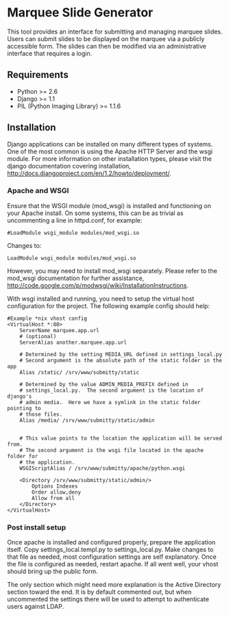 # Marquee Slide Generator #

This tool provides an interface for submitting and managing marquee slides.  Users can submit slides to be displayed on the marquee via a publicly accessible form.  The slides can then be modified via an administrative interface that requires a login.

## Requirements ##

 * Python >= 2.6
 * Django >= 1.1
 * PIL (Python Imaging Library) >= 1.1.6

## Installation ##

Django applications can be installed on many different types of systems.  One of the most common is using the Apache HTTP Server and the wsgi module.  For more information on other installation types, please visit the django documentation covering installation, http://docs.djangoproject.com/en/1.2/howto/deployment/.

### Apache and WSGI ###

Ensure that the WSGI module (mod\_wsgi) is installed and functioning on your Apache install.  On some systems, this can be as trivial as uncommenting a line in httpd.conf, for example:

	#LoadModule wsgi_module modules/mod_wsgi.so

Changes to:

	LoadModule wsgi_module modules/mod_wsgi.so

However, you may need to install mod\_wsgi separately.  Please refer to the mod\_wsgi documentation for further assistance, http://code.google.com/p/modwsgi/wiki/InstallationInstructions.

With wsgi installed and running, you need to setup the virtual host configuration for the project.  The following example config should help:

	#Example *nix vhost config
	<VirtualHost *:80>
		ServerName marquee.app.url
		# (optional)
		ServerAlias another.marquee.app.url

		# Determined by the setting MEDIA_URL defined in settings_local.py
		# Second argument is the absolute path of the static folder in the app
		Alias /static/ /srv/www/submitty/static
		
		# Determined by the value ADMIN_MEDIA_PREFIX defined in
		# settings_local.py.  The second argument is the location of django's
		# admin media.  Here we have a symlink in the static folder pointing to
		# those files.
		Alias /media/ /srv/www/submitty/static/admin
		
		
		# This value points to the location the application will be served from.
		# The second argument is the wsgi file located in the apache folder for
		# the application.
		WSGIScriptAlias / /srv/www/submitty/apache/python.wsgi
		
		<Directory /srv/www/submitty/static/admin/>
			Options Indexes
			Order allow,deny
			Allow from all
		</Directory>
	</VirtualHost>

### Post install setup ###

Once apache is installed and configured properly, prepare the application itself.  Copy settings\_local.templ.py to settings\_local.py.  Make changes to that file as needed, most configuration settings are self explanatory.  Once the file is configured as needed, restart apache.  If all went well, your vhost should bring up the public form.

The only section which might need more explanation is the Active Directory section toward the end.  It is by default commented out, but when uncommented the settings there will be used to attempt to authenticate users against LDAP.